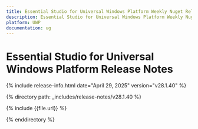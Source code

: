```yaml
---
title: Essential Studio for Universal Windows Platform Weekly Nuget Release Release Notes  
description: Essential Studio for Universal Windows Platform Weekly Nuget Release Release Notes  
platform: UWP
documentation: ug
---
```


# Essential Studio for Universal Windows Platform  Release Notes  

{% include release-info.html date="April 29, 2025"  version="v28.1.40" %} 

{% directory path: _includes/release-notes/v28.1.40 %}

{% include {{file.url}} %}

{% enddirectory %}